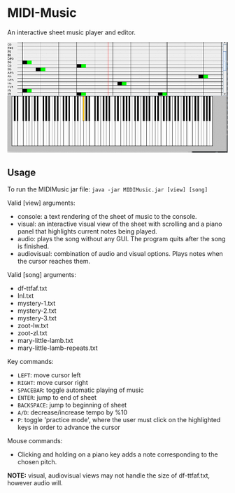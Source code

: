 # MIDI-Music
An interactive sheet music player and editor.

![GIF of MIDI program](res/sample.gif)

Usage
------
To run the MIDIMusic jar file:
`java -jar MIDIMusic.jar [view] [song]`

Valid [view] arguments:
- console: a text rendering of the sheet of music to the console.
- visual: an interactive visual view of the sheet with scrolling and a piano
  panel that highlights current notes being played. 
- audio: plays the song without any GUI. The program quits after the song is
  finished.
- audiovisual: combination of audio and visual options. Plays notes when the
  cursor reaches them.

Valid [song] arguments:
- df-ttfaf.txt
- lnl.txt
- mystery-1.txt
- mystery-2.txt
- mystery-3.txt
- zoot-lw.txt
- zoot-zl.txt
- mary-little-lamb.txt
- mary-little-lamb-repeats.txt

Key commands:
- `LEFT`: move cursor left
- `RIGHT`: move cursor right
- `SPACEBAR`: toggle automatic playing of music
- `ENTER`: jump to end of sheet
- `BACKSPACE`: jump to beginning of sheet
- `A/D`: decrease/increase tempo by %10
- `P`: toggle 'practice mode', where the user must click on the highlighted keys
       in order to advance the cursor
       
Mouse commands:
- Clicking and holding on a piano key adds a note corresponding to the chosen pitch.

**NOTE:** visual, audiovisual views may not handle the size of df-ttfaf.txt, however audio will.
